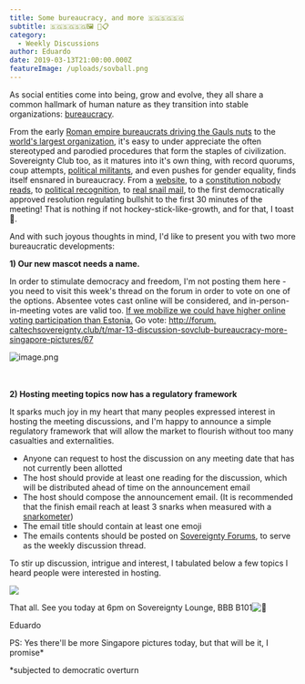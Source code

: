 ```yaml
---
title: Some bureaucracy, and more 🇸🇬🇸🇬🇸🇬
subtitle: 🇸🇬🇸🇬🇸🇬🖼️ 📝📋
category:
  - Weekly Discussions
author: Eduardo
date: 2019-03-13T21:00:00.000Z
featureImage: /uploads/sovball.png
---
```

As social entities come into being, grow and evolve, they all share a common hallmark of human nature as they transition into stable organizations: [bureaucracy](https://aeon.co/ideas/why-bureaucrats-matter-in-the-fight-to-preserve-the-rule-of-law).

From the early [Roman empire bureaucrats driving the Gauls nuts](https://www.youtube.com/watch?v=JtEkUmYecnk) to the [world's largest organization](http://www.ushistory.org/gov/8.asp), it's easy to under appreciate the often stereotyped and parodied procedures that form the staples of civilization. Sovereignty Club too, as it matures into it's own thing, with record quorums, coup attempts, [political militants](https://photos.app.goo.gl/e1oaddZ3cRxbguxq8), and even pushes for gender equality, finds itself ensnared in bureaucracy. From a [website](http://caltechsovereignty.club/), to a [constitution nobody reads](https://docs.google.com/document/d/e/2PACX-1vRyPI4VjupFXh2jmCAns6ICCn_mNCz_YBRCSf_w_t8KNV2jlchKEPGT5NRwemvSh9HLVcl7-efwyPc5/pub), to [political recognition](https://apply.clubs.caltech.edu/clubs), to [real snail mail](https://photos.app.goo.gl/MkC8BvKDKjKzviDa7), to the first democratically approved resolution regulating bullshit to the first 30 minutes of the meeting! That is nothing if not hockey-stick-like-growth, and for that, I toast 🍻.

And with such joyous thoughts in mind, I'd like to present you with two more bureaucratic developments:

**1) Our new mascot needs a name.**

In order to stimulate democracy and freedom, I'm not posting them here - you need to visit this week's thread on the forum in order to vote on one of the options. Absentee votes cast online will be considered, and in-person-in-meeting votes are valid too. [If we mobilize we could have higher online voting participation than Estonia.](https://www.engadget.com/2019/03/11/nearly-half-of-estonia-votes-cast-online/) Go vote: [http://forum.​caltechsovereignty.club/t/mar-​13-discussion-sovclub-​bureaucracy-more-singapore-​pictures/67](http://forum.caltechsovereignty.club/t/mar-13-discussion-sovclub-bureaucracy-more-singapore-pictures/67)

![image.png](https://mail.google.com/mail/u/0?ui=2&ik=731b35a246&attid=0.1&permmsgid=msg-a:r545362893491030859&th=1697621b005d6e1c&view=fimg&sz=s0-l75-ft&attbid=ANGjdJ-DH9U91X1cI_g4nAcA8MGMuBQgSOzP9A0KmxfIdrPUXvee60I36m9dyDu6I5spHxnlQ8fFRkGrldan9oCoDLnnCv9MUK-K6hl6Ql4okQ1GS7rMipPE3E-p-qs&disp=emb&realattid=ii_jt6w6k271)

\
\
**2) Hosting meeting topics now has a regulatory framework**

It sparks much joy in my heart that many peoples expressed interest in hosting the meeting discussions, and I'm happy to announce a simple regulatory framework that will allow the market to flourish without too many casualties and externalities.

* Anyone can request to host the discussion on any meeting date that has not currently been allotted
* The host should provide at least one reading for the discussion, which will be distributed ahead of time on the announcement email
* The host should compose the announcement email. (It is recommended that the finish email reach at least 3 snarks when measured with a [snarkometer](http://www.guitarverdict.com/wp-content/uploads/2018/09/Snark-SN5X-display-300x292.jpg))
* The email title should contain at least one emoji
* The emails contents should be posted on [Sovereignty Forums](http://forum.caltechsovereignty.club/), to serve as the weekly discussion thread.

To stir up discussion, intrigue and interest, I tabulated below a few topics I heard people were interested in hosting.

![](/uploads/joketable.png)

That all. See you today at 6pm on Sovereignty Lounge, BBB B101![🍻](https://mail.google.com/mail/e/1f37b)

Eduardo

PS: Yes there'll be more Singapore pictures today, but that will be it, I promise*

\*subjected to democratic overturn